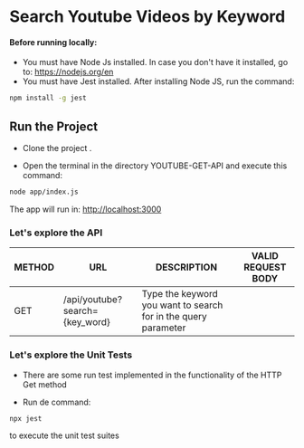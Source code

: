 <h1>Search Youtube Videos by Keyword</h1>

<h4>Before running locally:</h4>

* You must have Node Js installed. In case you don't have it installed, go to: https://nodejs.org/en
* You must have Jest installed. After installing Node JS, run the command:
 ```bash
npm install -g jest
```

<h2> Run the Project</h2>

 * Clone the project <a href="https://github.com/julianzp/youtube-get-api.git" target="_blank"></a>.</li>

 * Open the terminal in the directory YOUTUBE-GET-API and execute this command:

 ```bash
node app/index.js
```

The app will run in: <http://localhost:3000>

### Let's explore the API

| METHOD | URL | DESCRIPTION | VALID REQUEST BODY|
| ------ | --- | ----------- | ------------------------- |
| GET    | /api/youtube?search={key_word} | Type the keyword you want to search for in the query parameter| |

### Let's explore the Unit Tests

* There are some run test implemented in the functionality of the HTTP Get method

* Run de command:

 ```bash
npx jest
```
to execute the unit test suites

